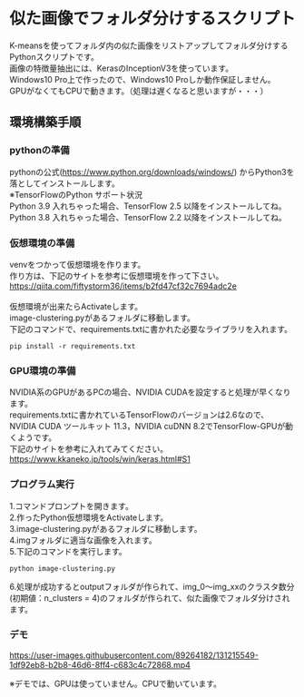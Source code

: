 # 似た画像でフォルダ分けするスクリプト
K-meansを使ってフォルダ内の似た画像をリストアップしてフォルダ分けするPythonスクリプトです。
<br>
画像の特徴量抽出には、KerasのInceptionV3を使っています。
<br>
Windows10 Pro上で作ったので、Windows10 Proしか動作保証しません。
<br>
GPUがなくてもCPUで動きます。（処理は遅くなると思いますが・・・）

## 環境構築手順

### pythonの準備

pythonの公式(https://www.python.org/downloads/windows/) からPython3を落としてインストールします。
<br>
※TensorFlowのPython サポート状況
<br>
Python 3.9 入れちゃった場合、TensorFlow 2.5 以降をインストールしてね。
<br>
Python 3.8 入れちゃった場合、TensorFlow 2.2 以降をインストールしてね。
<br>

### 仮想環境の準備

venvをつかって仮想環境を作ります。
<br>
作り方は、下記のサイトを参考に仮想環境を作って下さい。
<br>
https://qiita.com/fiftystorm36/items/b2fd47cf32c7694adc2e
<br>
<br>
仮想環境が出来たらActivateします。
<br>
image-clustering.pyがあるフォルダに移動します。
<br>
下記のコマンドで、requirements.txtに書かれた必要なライブラリを入れます。
```
pip install -r requirements.txt
```

### GPU環境の準備

NVIDIA系のGPUがあるPCの場合、NVIDIA CUDAを設定すると処理が早くなります。
<br>
requirements.txtに書かれているTensorFlowのバージョンは2.6なので、NVIDIA CUDA ツールキット 11.3，NVIDIA cuDNN 8.2でTensorFlow-GPUが動くようです。
<br>
下記のサイトを参考に入れてみてください。
<br>
https://www.kkaneko.jp/tools/win/keras.html#S1
<br>

### プログラム実行
1.コマンドプロンプトを開きます。
<br>
2.作ったPython仮想環境をActivateします。
<br>
3.image-clustering.pyがあるフォルダに移動します。
<br>
4.imgフォルダに適当な画像を入れます。
<br>
5.下記のコマンドを実行します。
<br>
```
python image-clustering.py
```
6.処理が成功するとoutputフォルダが作られて、img_0～img_xxのクラスタ数分(初期値：n_clusters = 4)のフォルダが作られて、似た画像でフォルダ分けされます。

### デモ

https://user-images.githubusercontent.com/89264182/131215549-1df92eb8-b2b8-46d6-8ff4-c683c4c72868.mp4

※デモでは、GPUは使っていません。CPUで動いています。

